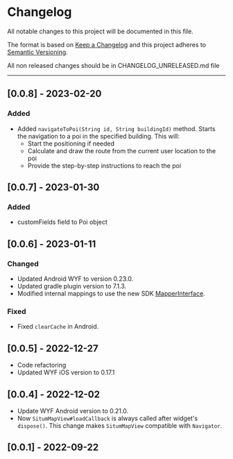 # Changelog

All notable changes to this project will be documented in this file.

The format is based on [Keep a Changelog](http://keepachangelog.com/en/1.0.0/)
and this project adheres to [Semantic Versioning](http://semver.org/spec/v2.0.0.html).

All non released changes should be in CHANGELOG_UNRELEASED.md file

---
## [0.0.8] - 2023-02-20

### Added
* Added `navigateToPoi(String id, String buildingId)` method. Starts the navigation to a poi in the specified building. This will:
    - Start the positioning if needed
    - Calculate and draw the route from the current user location to the poi
    - Provide the step-by-step instructions to reach the poi

## [0.0.7] - 2023-01-30

### Added

- customFields field to Poi object

## [0.0.6] - 2023-01-11

### Changed

- Updated Android WYF to version 0.23.0.
- Updated gradle plugin version to 7.1.3.
- Modified internal mappings to use the new SDK [MapperInterface](https://developers.situm.com/sdk_documentation/android/javadoc/latest/es/situm/sdk/model/mapperinterface).

### Fixed

- Fixed `clearCache` in Android.

## [0.0.5] - 2022-12-27

- Code refactoring
- Updated WYF iOS version to 0.17.1

## [0.0.4] - 2022-12-02

- Update WYF Android version to 0.21.0.
- Now `SitumMapView#loadCallback` is always called after widget's `dispose()`. This change makes `SitumMapView` compatible with `Navigator`.

## [0.0.1] - 2022-09-22
